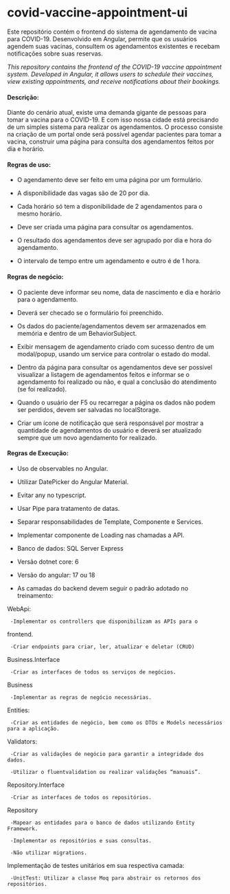 # covid-vaccine-appointment-ui
Este repositório contém o frontend do sistema de agendamento de vacina para COVID-19. Desenvolvido em Angular, permite que os usuários agendem suas vacinas, consultem os agendamentos existentes e recebam notificações sobre suas reservas.

_This repository contains the frontend of the COVID-19 vaccine appointment system. Developed in Angular, it allows users to schedule their vaccines, view existing appointments, and receive notifications about their bookings._

#### Descrição:

Diante do cenário atual, existe uma demanda gigante de pessoas para tomar a vacina
para o COVID-19. E com isso nossa cidade está precisando de um simples sistema para
realizar os agendamentos. O processo consiste na criação de um portal onde será
possível agendar pacientes para tomar a vacina, construir uma página para consulta dos
agendamentos feitos por dia e horário.

#### Regras de uso:

- O agendamento deve ser feito em uma página por um formulário.

- A disponibilidade das vagas são de 20 por dia.

- Cada horário só tem a disponibilidade de 2 agendamentos para o mesmo horário.

- Deve ser criada uma página para consultar os agendamentos.

- O resultado dos agendamentos deve ser agrupado por dia e hora do
agendamento.

- O intervalo de tempo entre um agendamento e outro é de 1 hora.

#### Regras de negócio:

- O paciente deve informar seu nome, data de nascimento e dia e horário para o
agendamento.

- Deverá ser checado se o formulário foi preenchido.

- Os dados do paciente/agendamentos devem ser armazenados em memória e
dentro de um BehaviorSubject.

- Exibir mensagem de agendamento criado com sucesso dentro de um
modal/popup, usando um service para controlar o estado do modal.

- Dentro da página para consultar os agendamentos deve ser possível visualizar a
listagem de agendamentos feitos e informar se o agendamento foi realizado ou
não, e qual a conclusão do atendimento (se foi realizado).

- Quando o usuário der F5 ou recarregar a página os dados não podem ser
perdidos, devem ser salvadas no localStorage.

- Criar um ícone de notificação que será responsável por mostrar a quantidade de
agendamentos do usuário e deverá ser atualizado sempre que um novo
agendamento for realizado.

#### Regras de Execução:

- Uso de observables no Angular.

- Utilizar DatePicker do Angular Material.

- Evitar any no typescript.

- Usar Pipe para tratamento de datas.

- Separar responsabilidades de Template, Componente e Services.

- Implementar componente de Loading nas chamadas a API.

- Banco de dados: SQL Server Express

- Versão dotnet core: 6

- Versão do angular: 17 ou 18

- As camadas do backend devem seguir o padrão adotado no treinamento:
 
WebApi:

     -Implementar os controllers que disponibilizam as APIs para o
frontend.

     -Criar endpoints para criar, ler, atualizar e deletar (CRUD)
  
Business.Interface

     -Criar as interfaces de todos os serviços de negócios.
   
Business

     -Implementar as regras de negócio necessárias.
   
Entities:

     -Criar as entidades de negócio, bem como os DTOs e Models necessários para a aplicação.

Validators:

     -Criar as validações de negócio para garantir a integridade dos dados.

     -Utilizar o fluentvalidation ou realizar validações “manuais”.
   
Repository.Interface

     -Criar as interfaces de todos os repositórios.
   
Repository

     -Mapear as entidades para o banco de dados utilizando Entity Framework.

     -Implementar os repositórios e suas consultas.
   
     -Não utilizar migrations.
   
Implementação de testes unitários em sua respectiva camada:

     -UnitTest: Utilizar a classe Moq para abstrair os retornos dos repositórios.
